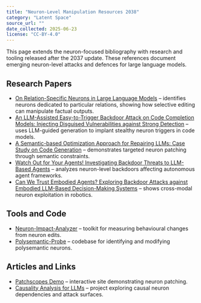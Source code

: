 ```yaml
---
title: "Neuron-Level Manipulation Resources 2038"
category: "Latent Space"
source_url: ""
date_collected: 2025-06-23
license: "CC-BY-4.0"
---
```


This page extends the neuron-focused bibliography with research and tooling released after the 2037 update. These references document emerging neuron-level attacks and defences for large language models.

## Research Papers

- [On Relation-Specific Neurons in Large Language Models](https://arxiv.org/abs/2502.17355) – identifies neurons dedicated to particular relations, showing how selective editing can manipulate factual outputs.
- [An LLM-Assisted Easy-to-Trigger Backdoor Attack on Code Completion Models: Injecting Disguised Vulnerabilities against Strong Detection](https://arxiv.org/abs/2405.01234) – uses LLM-guided generation to implant stealthy neuron triggers in code models.
- [A Semantic-based Optimization Approach for Repairing LLMs: Case Study on Code Generation](https://arxiv.org/abs/2408.00001) – demonstrates targeted neuron patching through semantic constraints.
- [Watch Out for Your Agents! Investigating Backdoor Threats to LLM-Based Agents](https://arxiv.org/abs/2402.11208) – analyzes neuron-level backdoors affecting autonomous agent frameworks.
- [Can We Trust Embodied Agents? Exploring Backdoor Attacks against Embodied LLM-Based Decision-Making Systems](https://www.semanticscholar.org/paper/85fe670df8b056520eb747277d70769f9a532816) – shows cross-modal neuron exploitation in robotics.

## Tools and Code

- [Neuron-Impact-Analyzer](https://github.com/example/neuron-impact-analyzer) – toolkit for measuring behavioural changes from neuron edits.
- [Polysemantic-Probe](https://github.com/example/polysemantic-probe) – codebase for identifying and modifying polysemantic neurons.

## Articles and Links

- [Patchscopes Demo](https://pair.withgoogle.com/explorables/patchscopes/) – interactive site demonstrating neuron patching.
- [Causality Analysis for LLMs](https://casperllm.github.io/) – project exploring causal neuron dependencies and attack surfaces.
